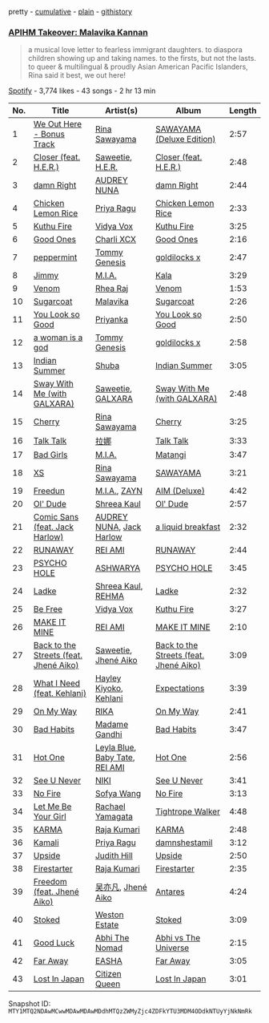 pretty - [cumulative](/playlists/cumulative/37i9dQZF1DX0mO9hA9XUb4.md) - [plain](/playlists/plain/37i9dQZF1DX0mO9hA9XUb4) - [githistory](https://github.githistory.xyz/mackorone/spotify-playlist-archive/blob/main/playlists/plain/37i9dQZF1DX0mO9hA9XUb4)

### [APIHM Takeover: Malavika Kannan](https://open.spotify.com/playlist/37i9dQZF1DX0mO9hA9XUb4)

> a musical love letter to fearless immigrant daughters\. to diaspora children showing up and taking names\. to the firsts, but not the lasts\. to queer & multilingual & proudly Asian American Pacific Islanders, Rina said it best, we out here!

[Spotify](https://open.spotify.com/user/spotify) - 3,774 likes - 43 songs - 2 hr 13 min

| No. | Title | Artist(s) | Album | Length |
|---|---|---|---|---|
| 1 | [We Out Here \- Bonus Track](https://open.spotify.com/track/5h1nLTGPTG3OjFEzeWlHHD) | [Rina Sawayama](https://open.spotify.com/artist/2KEqzdPS7M5YwGmiuPTdr5) | [SAWAYAMA \(Deluxe Edition\)](https://open.spotify.com/album/0pWu9s2gPdVgqHpMR2LDEx) | 2:57 |
| 2 | [Closer \(feat\. H.E.R.\)](https://open.spotify.com/track/1dKe9VEGUSNfzn5MDvm6SJ) | [Saweetie](https://open.spotify.com/artist/6cK3NBO6uP7hh0oyuVELFl), [H.E.R.](https://open.spotify.com/artist/3Y7RZ31TRPVadSFVy1o8os) | [Closer \(feat\. H.E.R.\)](https://open.spotify.com/album/5IZ3qMtXKXAleWBxB7vWen) | 2:48 |
| 3 | [damn Right](https://open.spotify.com/track/76Gw6K3kG2zjuNGoFuwxIP) | [AUDREY NUNA](https://open.spotify.com/artist/0Wwji82sLA0Hcvtuak3omb) | [damn Right](https://open.spotify.com/album/3SlvWfCmLRNQWZlgzYep3B) | 2:44 |
| 4 | [Chicken Lemon Rice](https://open.spotify.com/track/4dXXwHB7WfozMLhkpBvLvw) | [Priya Ragu](https://open.spotify.com/artist/6iZTyHbQWGzpiWoyI0zz9F) | [Chicken Lemon Rice](https://open.spotify.com/album/6WW0z789UPK64cjkMgjhZy) | 2:33 |
| 5 | [Kuthu Fire](https://open.spotify.com/track/2pqPH34BNK9eTi2TBVSExL) | [Vidya Vox](https://open.spotify.com/artist/4OFJbe1HHVcpnw480py1uN) | [Kuthu Fire](https://open.spotify.com/album/22N9hU678amR5NiwIIlnEy) | 3:25 |
| 6 | [Good Ones](https://open.spotify.com/track/6PZpNMstpIiRenGK5UyG5D) | [Charli XCX](https://open.spotify.com/artist/25uiPmTg16RbhZWAqwLBy5) | [Good Ones](https://open.spotify.com/album/6Z0w6c5y1hX7dYbdBe4XKt) | 2:16 |
| 7 | [peppermint](https://open.spotify.com/track/1B2trkDtiqvM0MBjFShWz9) | [Tommy Genesis](https://open.spotify.com/artist/2qDdxfKUpYg8wc49KIuT3b) | [goldilocks x](https://open.spotify.com/album/2nkqAzbvQUWZ0p88NxrJ7s) | 2:47 |
| 8 | [Jimmy](https://open.spotify.com/track/60r0mEqH580d1kYWGeEpwM) | [M.I.A.](https://open.spotify.com/artist/0QJIPDAEDILuo8AIq3pMuU) | [Kala](https://open.spotify.com/album/2xoj2gYed3IYmGWn3owSfu) | 3:29 |
| 9 | [Venom](https://open.spotify.com/track/0JTcrSy0QHpzpdiXykZufX) | [Rhea Raj](https://open.spotify.com/artist/7inC0Ybb6OGEMB7GP8nfi1) | [Venom](https://open.spotify.com/album/2Sl73qVduRb08sWj28sIjz) | 1:53 |
| 10 | [Sugarcoat](https://open.spotify.com/track/02LXZvKAyndCmWGzrp0sBT) | [Malavika](https://open.spotify.com/artist/1TCfnoI5nqmdISEbaZSpFZ) | [Sugarcoat](https://open.spotify.com/album/1prY9LTdmMIeSyc0VCw8dF) | 2:26 |
| 11 | [You Look so Good](https://open.spotify.com/track/66tyrSjqL9P6sZAb8TQm3X) | [Priyanka](https://open.spotify.com/artist/1RSalo3q49NotNwKB2jtjO) | [You Look so Good](https://open.spotify.com/album/5r73WnvgjwL3ydzrtsmqpm) | 2:50 |
| 12 | [a woman is a god](https://open.spotify.com/track/5kcERXTIoNbkBjb6o4vYBf) | [Tommy Genesis](https://open.spotify.com/artist/2qDdxfKUpYg8wc49KIuT3b) | [goldilocks x](https://open.spotify.com/album/2nkqAzbvQUWZ0p88NxrJ7s) | 2:58 |
| 13 | [Indian Summer](https://open.spotify.com/track/6BjFI5EoskHoXWTVFbcK25) | [Shuba](https://open.spotify.com/artist/3Uios5Yyv4i8EBs9H3DUY5) | [Indian Summer](https://open.spotify.com/album/1qIKTrQQ5bErc4kr6qRtwL) | 3:05 |
| 14 | [Sway With Me \(with GALXARA\)](https://open.spotify.com/track/5gqLY5H1ZyT3BScVr0nDMs) | [Saweetie](https://open.spotify.com/artist/6cK3NBO6uP7hh0oyuVELFl), [GALXARA](https://open.spotify.com/artist/0tu3jGW89NZZ8qrpd8c7xC) | [Sway With Me \(with GALXARA\)](https://open.spotify.com/album/5uC0YWUVDKRZD9x1cRgjyu) | 2:48 |
| 15 | [Cherry](https://open.spotify.com/track/36RGU7buus2UUtrPZ78hkR) | [Rina Sawayama](https://open.spotify.com/artist/2KEqzdPS7M5YwGmiuPTdr5) | [Cherry](https://open.spotify.com/album/07wf8AuTUtfUR9MlopkRBM) | 3:25 |
| 16 | [Talk Talk](https://open.spotify.com/track/6cTsBThkBab2yEfFvY5nJd) | [拉娜](https://open.spotify.com/artist/6VjWK5SUspQwIzFaRaWIel) | [Talk Talk](https://open.spotify.com/album/50kyW0bqOeH1SWb57DUrCV) | 3:33 |
| 17 | [Bad Girls](https://open.spotify.com/track/6nzXkCBOhb2mxctNihOqbb) | [M.I.A.](https://open.spotify.com/artist/0QJIPDAEDILuo8AIq3pMuU) | [Matangi](https://open.spotify.com/album/3dAxXNscIj0p53lBMEziYR) | 3:47 |
| 18 | [XS](https://open.spotify.com/track/1TWNKyNQOBfNUkWWs7FooF) | [Rina Sawayama](https://open.spotify.com/artist/2KEqzdPS7M5YwGmiuPTdr5) | [SAWAYAMA](https://open.spotify.com/album/3stadz88XVpHcXnVYMHc4J) | 3:21 |
| 19 | [Freedun](https://open.spotify.com/track/6AawG8z80kmCNAwQjsISI8) | [M.I.A.](https://open.spotify.com/artist/0QJIPDAEDILuo8AIq3pMuU), [ZAYN](https://open.spotify.com/artist/5ZsFI1h6hIdQRw2ti0hz81) | [AIM \(Deluxe\)](https://open.spotify.com/album/7sZqZpGN6leR2PncwkuaUc) | 4:42 |
| 20 | [Ol' Dude](https://open.spotify.com/track/4LYQZVXSnW7IZYmyaW32U5) | [Shreea Kaul](https://open.spotify.com/artist/1c203LuoIFKuIn2X5Uz5lE) | [Ol' Dude](https://open.spotify.com/album/6qZ81JK9kCmzJZR0lNTjHL) | 2:57 |
| 21 | [Comic Sans \(feat\. Jack Harlow\)](https://open.spotify.com/track/2dQn5I17lUiQ8ZpjqMh3TU) | [AUDREY NUNA](https://open.spotify.com/artist/0Wwji82sLA0Hcvtuak3omb), [Jack Harlow](https://open.spotify.com/artist/2LIk90788K0zvyj2JJVwkJ) | [a liquid breakfast](https://open.spotify.com/album/45QlLBsyMU0XRqw3cxdTKb) | 2:32 |
| 22 | [RUNAWAY](https://open.spotify.com/track/5XX6yZbIiKGhPmgDazBNhN) | [REI AMI](https://open.spotify.com/artist/6U1dV7aL68N7Gb0Naq34V5) | [RUNAWAY](https://open.spotify.com/album/5Yl0liNZMlc6C1aAH6KXoh) | 2:44 |
| 23 | [PSYCHO HOLE](https://open.spotify.com/track/3tpn9S7AZdy9MjmRX69xND) | [ASHWARYA](https://open.spotify.com/artist/4meOm0fRIyy8gmJ9QVpGpk) | [PSYCHO HOLE](https://open.spotify.com/album/3wuSvuTGQbfQrvTG4MTsir) | 3:45 |
| 24 | [Ladke](https://open.spotify.com/track/17hbpd8PHheADKIJF6U7YK) | [Shreea Kaul](https://open.spotify.com/artist/1c203LuoIFKuIn2X5Uz5lE), [REHMA](https://open.spotify.com/artist/528kmCx2HGqrT4G9sXCDuD) | [Ladke](https://open.spotify.com/album/4Uh9XqmhAOByEFxoM5zJ4q) | 2:32 |
| 25 | [Be Free](https://open.spotify.com/track/5wfU3eM43UptY57VigdHzh) | [Vidya Vox](https://open.spotify.com/artist/4OFJbe1HHVcpnw480py1uN) | [Kuthu Fire](https://open.spotify.com/album/22N9hU678amR5NiwIIlnEy) | 3:27 |
| 26 | [MAKE IT MINE](https://open.spotify.com/track/4WnxgTTFsaJ7Fhh4CQbevQ) | [REI AMI](https://open.spotify.com/artist/6U1dV7aL68N7Gb0Naq34V5) | [MAKE IT MINE](https://open.spotify.com/album/1P02N6AY2tk7mKlU5tjANK) | 2:10 |
| 27 | [Back to the Streets \(feat\. Jhené Aiko\)](https://open.spotify.com/track/3MEruRteiUZXkStfTlZqRn) | [Saweetie](https://open.spotify.com/artist/6cK3NBO6uP7hh0oyuVELFl), [Jhené Aiko](https://open.spotify.com/artist/5ZS223C6JyBfXasXxrRqOk) | [Back to the Streets \(feat\. Jhené Aiko\)](https://open.spotify.com/album/5Qg2XXhV3sxOgfbXtAhU3N) | 3:09 |
| 28 | [What I Need \(feat\. Kehlani\)](https://open.spotify.com/track/5nFyaoBWwwMJ9fv33tZ2MB) | [Hayley Kiyoko](https://open.spotify.com/artist/3LjhVl7GzYsza1biQjTpaN), [Kehlani](https://open.spotify.com/artist/0cGUm45nv7Z6M6qdXYQGTX) | [Expectations](https://open.spotify.com/album/2oRkkW6ZudviRBd6mx4CfL) | 3:39 |
| 29 | [On My Way](https://open.spotify.com/track/38zEODrwgUnlWODI3AGW7S) | [RIKA](https://open.spotify.com/artist/6Si6fslrH2xSORoY5TclT5) | [On My Way](https://open.spotify.com/album/4c4aLA391P0WfAZOnaqhUR) | 2:41 |
| 30 | [Bad Habits](https://open.spotify.com/track/4paOi2D1A1pS5bPugSfUg7) | [Madame Gandhi](https://open.spotify.com/artist/1zBHbitf3pjF7W00UIFfVf) | [Bad Habits](https://open.spotify.com/album/4qKIwcoyB91GMyy9431kaf) | 3:47 |
| 31 | [Hot One](https://open.spotify.com/track/7fKF8XH5PkhbRcYC6h3AEL) | [Leyla Blue](https://open.spotify.com/artist/6HpIVA13SPof8sYuXRUfxj), [Baby Tate](https://open.spotify.com/artist/3IJ21966TwNZI24MwZHMu4), [REI AMI](https://open.spotify.com/artist/6U1dV7aL68N7Gb0Naq34V5) | [Hot One](https://open.spotify.com/album/0eLCiZEois6hUbUao44vi9) | 2:56 |
| 32 | [See U Never](https://open.spotify.com/track/5nPdol1JZWJqG4OSHVzSCF) | [NIKI](https://open.spotify.com/artist/2kxP07DLgs4xlWz8YHlvfh) | [See U Never](https://open.spotify.com/album/3ZqxhYWOhGEXYrYUkuflL0) | 3:41 |
| 33 | [No Fire](https://open.spotify.com/track/1wv18B6Z3Sc82PTwsthRKq) | [Sofya Wang](https://open.spotify.com/artist/4axDBKx7Segq3j5P2VVSjx) | [No Fire](https://open.spotify.com/album/1RqgwCz5bFe7FAZSpeB1we) | 3:13 |
| 34 | [Let Me Be Your Girl](https://open.spotify.com/track/7yg0qtS3Ny9ib9FFc9OuId) | [Rachael Yamagata](https://open.spotify.com/artist/7w0qj2HiAPIeUcoPogvOZ6) | [Tightrope Walker](https://open.spotify.com/album/1m8boVg3zd9sXFLlMYKMy4) | 4:48 |
| 35 | [KARMA](https://open.spotify.com/track/4wK7cKpXBSTuXPmWKG1pTg) | [Raja Kumari](https://open.spotify.com/artist/5cBFMoMgcAt03YL2r0tS25) | [KARMA](https://open.spotify.com/album/6ooIqBUjoxd1MAzRfF4SGj) | 2:48 |
| 36 | [Kamali](https://open.spotify.com/track/6vwAUOhw6l1fSAbLjHZBo0) | [Priya Ragu](https://open.spotify.com/artist/6iZTyHbQWGzpiWoyI0zz9F) | [damnshestamil](https://open.spotify.com/album/5Uape09ZvhDOfCmSqQN8Wm) | 3:12 |
| 37 | [Upside](https://open.spotify.com/track/1eRvvnfpeisIH2JY07equa) | [Judith Hill](https://open.spotify.com/artist/04ka9403wgTxmWFMY1PD5t) | [Upside](https://open.spotify.com/album/5huXDLGFyTBjbtYxjilbJ1) | 2:50 |
| 38 | [Firestarter](https://open.spotify.com/track/6OKflEmwo66otVCLryCSqt) | [Raja Kumari](https://open.spotify.com/artist/5cBFMoMgcAt03YL2r0tS25) | [Firestarter](https://open.spotify.com/album/6gs8SxesV2lUoXo6x3PZWh) | 2:35 |
| 39 | [Freedom \(feat\. Jhené Aiko\)](https://open.spotify.com/track/1WL6Q6zaMDVE8yyGYwu3zG) | [吴亦凡](https://open.spotify.com/artist/650ZvsETuttSbMAgAodNTv), [Jhené Aiko](https://open.spotify.com/artist/5ZS223C6JyBfXasXxrRqOk) | [Antares](https://open.spotify.com/album/6w5zZMxmvsqAED65Lx42lS) | 4:24 |
| 40 | [Stoked](https://open.spotify.com/track/6nef0wHkelfKqNVHAtzJbR) | [Weston Estate](https://open.spotify.com/artist/18CPEToK1OfjJ5B5vDBDKa) | [Stoked](https://open.spotify.com/album/1OU3G06GfW9lFtJ2Tneohy) | 3:09 |
| 41 | [Good Luck](https://open.spotify.com/track/6IVsYkP3RWt3AwMeHOgDFF) | [Abhi The Nomad](https://open.spotify.com/artist/1gUi2utSbJLNPddYENJAp4) | [Abhi vs The Universe](https://open.spotify.com/album/7npnMZIzcTaC9dFh2iqm0w) | 2:15 |
| 42 | [Far Away](https://open.spotify.com/track/0Y4xg5612xZ3vAgWEkMjw3) | [EASHA](https://open.spotify.com/artist/1lYNHBChDDWC233o6ribbt) | [Far Away](https://open.spotify.com/album/6SqaQ1JdHWMK2BJQcrXWYq) | 3:05 |
| 43 | [Lost In Japan](https://open.spotify.com/track/2wEYhUrt3xrxWkHeAIYd6S) | [Citizen Queen](https://open.spotify.com/artist/2z7BqfKvVlkr8KVAOTBKcz) | [Lost In Japan](https://open.spotify.com/album/1rJzWVqveYf67JtkrqBHQM) | 3:01 |

Snapshot ID: `MTY1MTQ2NDAwMCwwMDAwMDAwMDdhMTQzZWMyZjc4ZDFkYTU3MDM4ODdkNTUyYjNkNmRk`
